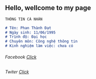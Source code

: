 ## Hello, wellcome to my page


```markdown
THÔNG TIN CÁ NHÂN

# Tên: Phan Thành Đạt
# Ngày sinh: 11/06/1995
# Trình độ: Đại học
# Chuyên môn: Công nghệ thông tin
# Kinh nghiệm làm việc: chưa có
```
###### Facebook [Click](https://www.facebook.com/pthdat.95)
###### Twiter [Click](https://twitter.com/pthdat1995)
